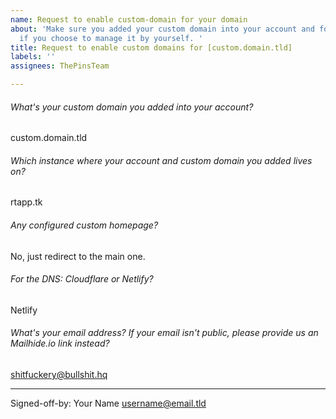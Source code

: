```yaml
---
name: Request to enable custom-domain for your domain
about: 'Make sure you added your custom domain into your account and follow DNS configuration
  if you choose to manage it by yourself. '
title: Request to enable custom domains for [custom.domain.tld]
labels: ''
assignees: ThePinsTeam

---
```


<!--

If you prefer to sign with GPG instead of manually typing `Signed-off-by` stuff at the end of this form, the plaintext you can use to edit locally is at src/request-to-enable-custom-domain.md of this repository. Remember to replace any placeholders with your own values before submmiting.

-->

###### What's your custom domain you added into your account?

custom.domain.tld

###### Which instance where your account and custom domain you added lives on?

rtapp.tk

###### Any configured custom homepage?

No, just redirect to the main one.

###### For the DNS: Cloudflare or Netlify?

Netlify

###### What's your email address? If your email isn't public, please provide us an Mailhide.io link instead?

shitfuckery@bullshit.hq

---

Signed-off-by: Your Name <username@email.tld>
